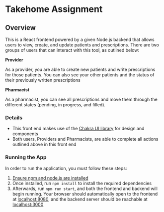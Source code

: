 # Takehome Assignment

## Overview

This is a React frontend powered by a given Node.js backend that allows users to view, create, and update patients and prescriptions. There are two groups of users that can interact with this tool, as outlined below:

**Provider**

As a provider, you are able to create new patients and write prescriptions for those patients. You can also see your other patients and the status of their previously written prescriptions

**Pharmacist**

As a pharmacist, you can see all prescriptions and move them through the different states (pending, in progress, and filled).

### Details

-   This front end makes use of the [Chakra UI library](https://chakra-ui.com/) for design and components
-   Both users, Providers and Pharmacists, are able to complete all actions outlined above in this front end

### Running the App

In order to run the application, you must follow these steps:

1. [Ensure npm and node.js are installed](https://docs.npmjs.com/downloading-and-installing-node-js-and-npm)
2. Once installed, run `npm install` to install the required dependencies
3. Afterwards, run `npm run start`, and both the frontend and backend will begin running. Your browser should automatically open to the frontend at [localhost:8080](http://localhost:8080), and the backend server should be reachable at [localhost:3000](http://localhost:3000)
